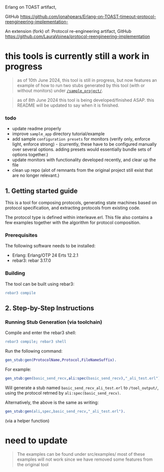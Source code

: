 Erlang on TOAST artifact,

GitHub <https://github.com/jonahpears/Erlang-on-TOAST-timeout-protocol-reengineering-implementation->

An extension (fork) of:
Protocol re-engineering artifact,
GitHub  <https://github.com/LauraVoinea/protocol-reengineering-implementation>

# this tools is currently still a work in progress
> as of 10th June 2024, this tool is still in progress, but now features an example of how to run two stubs generated by this tool (with or without monitors) under [`/sample_project/`](https://github.com/jonahpears/Erlang-on-TOAST-timeout-protocol-reengineering-implementation-/tree/main/sample_project).

> as of 8th June 2024 this tool is being developed/finished ASAP. this README will be updated to say when it is finished.

### todo

- update readme properly
- improve `sample_app` directory tutorial/example
- add sample `configuration presets` for monitors (verify only, enforce light, enforce strong) - (currently, these have to be configured manually over several options. adding presets would essentially bundle sets of options together.)
- update monitors with functionality developed recently, and clear up the file
- clean up repo (alot of remnants from the original project still exist that are no longer relevant.)


## 1. Getting started guide

This is a tool for composing protocols, generating state machines based on
protocol specification, and extracting protocols from existing code.

The protocol type is defined within interleave.erl. This file also contains a few
examples together with the algorithm for protocol composition.

### Prerequisites

The following software needs to be installed:

- Erlang: Erlang/OTP 24 Erts 12.2.1
- rebar3: rebar 3.17.0

### Building

The tool can be built using rebar3:
```erl
rebar3 compile
```

## 2. Step-by-Step Instructions

### Running Stub Generation (via toolchain)

Compile and enter the rebar3 shell:
```erl
rebar3 compile; rebar3 shell
```

Run the following command:
```erl
gen_stub:gen(ProtocolName,Protocol,FileNameSuffix).
```

For example:
```erl
gen_stub:gen(basic_send_recv,ali:spec(basic_send_recv),"_ali_test.erl").
```
Will generate a stub named `basic_send_recv_ali_test.erl` to `/tool_output/`, using the protocol retrned by `ali:spec(basic_send_recv)`.


Alternatively, the above is the same as writing:
```erl
gen_stub:gen(ali,spec,basic_send_recv,"_ali_test.erl").
```
(via a helper function)


# need to update

> The examples can be found under src/examples/
most of these examples will not work since we have removed some features from the original tool
